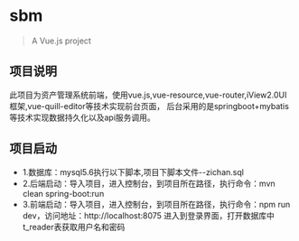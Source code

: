 # sbm

> A Vue.js project

## 项目说明

此项目为资产管理系统前端，使用vue.js,vue-resource,vue-router,iView2.0UI框架,vue-quill-editor等技术实现前台页面，
后台采用的是springboot+mybatis等技术实现数据持久化以及api服务调用。


## 项目启动
- 1.数据库：mysql5.6执行以下脚本,项目下脚本文件--zichan.sql
- 2.后端启动：导入项目，进入控制台，到项目所在路径，执行命令：mvn clean spring-boot:run
- 3.前端启动：导入项目，进入控制台，到项目所在路径，执行命令：npm run dev，访问地址：http://localhost:8075  进入到登录界面，打开数据库中t_reader表获取用户名和密码



